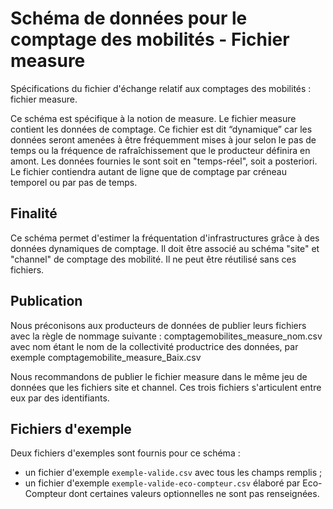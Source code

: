 # Schéma de données pour le comptage des mobilités - Fichier measure

Spécifications du fichier d'échange relatif aux comptages des mobilités : fichier measure.

Ce schéma est spécifique à la notion de measure.
Le fichier measure contient les données de comptage. Ce fichier est dit “dynamique” car les données seront amenées à être fréquemment mises à jour selon le pas de temps ou la fréquence de rafraîchissement que le producteur définira en amont.
Les données fournies le sont soit en "temps-réel", soit a posteriori.
Le fichier contiendra autant de ligne que de comptage par créneau temporel ou par pas de temps.

## Finalité

Ce schéma permet d'estimer la fréquentation d'infrastructures grâce à des données dynamiques de comptage.
Il doit être associé au schéma "site" et "channel" de comptage des mobilité. Il ne peut être réutilisé sans ces fichiers.

## Publication

Nous préconisons aux producteurs de données de publier leurs fichiers avec la règle de nommage suivante : comptagemobilites_measure_nom.csv avec nom étant le nom de la collectivité productrice des données, par exemple comptagemobilite_measure_Baix.csv

Nous recommandons de publier le fichier measure dans le même jeu de données que les fichiers site et channel. Ces trois fichiers s'articulent entre eux par des identifiants.

## Fichiers d'exemple
Deux fichiers d'exemples sont fournis pour ce schéma :

- un fichier d'exemple `exemple-valide.csv` avec tous les champs remplis ;
- un fichier d'exemple `exemple-valide-eco-compteur.csv` élaboré par Eco-Compteur dont certaines valeurs optionnelles ne sont pas renseignées.